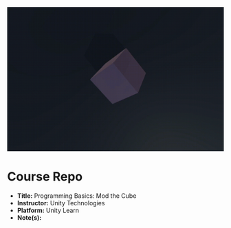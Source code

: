 <div align="center">
  <img alt="Preview" src="./Images/hero.gif" width="800">
</div>

# Course Repo

- **Title:** Programming Basics: Mod the Cube
- **Instructor:** Unity Technologies
- **Platform:** Unity Learn
- **Note(s):**
